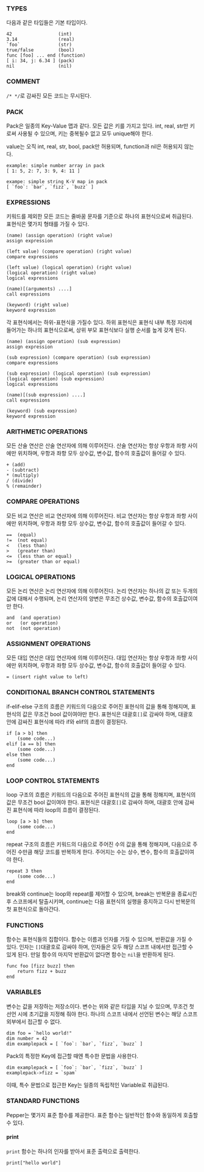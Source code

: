 ### TYPES
다음과 같은 타입들은 기본 타입이다.

```
42                 (int)
3.14               (real)
`foo`              (str)
true/false         (bool)
func [foo] ... end (function)
[ i: 34, j: 6.34 ] (pack)
nil                (nil)
```

### COMMENT
`/* */`로 감싸진 모든 코드는 무시된다.

### PACK
Pack은 일종의 Key-Value 맵과 같다. 모든 값은 키를 가지고 있다.
int, real, str만 키로써 사용될 수 있으며, 키는 중복될수 없고 모두 unique해야 한다. 

value는 오직 int, real, str, bool, pack만 허용되며, function과 nil은 허용되지 않는다.
```
example: simple number array in pack
[ 1: 5, 2: 7, 3: 9, 4: 11 ]

exampe: simple string K-V map in pack
[ `foo`: `bar`, `fizz`, `buzz` ]
```

### EXPRESSIONS
키워드를 제외한 모든 코드는 줄바꿈 문자를 기준으로 하나의 표현식으로써 취급된다. <br />
표현식은 몇가지 형태를 가질 수 있다. <br />
```
(name) (assign operation) (right value)
assign expression

(left value) (compare operation) (right value) 
compare expressions

(left value) (logical operation) (right value)
(logical operation) (right value)
logical expressions

(name)[(arguments) ....]
call expressions

(keyword) (right value)
keyword expression
```

각 표현식에서는 하위-표현식을 가질수 있다. 하위 표현식은 표현식 내부 특정 자리에 들어가는 하나의 표현식으로써, 상위 부모 표현식보다 실행 순서를 높게 갖게 된다.
```
(name) (assign operation) (sub expression)
assign expression

(sub expression) (compare operation) (sub expression) 
compare expressions

(sub expression) (logical operation) (sub expression)
(logical operation) (sub expression)
logical expressions

(name)[(sub expression) ....]
call expressions

(keyword) (sub expression)
keyword expression
```

### ARITHMETIC OPERATIONS
모든 산술 연산은 산술 연산자에 의해 이루어진다. 산술 연산자는 항상 우항과 좌항 사이에만 위치하며, 우항과 좌항 모두 상수값, 변수값, 함수의 호출값이 들어갈 수 있다.
```
+ (add)
- (subtract)
* (multiply)
/ (divide)
% (remainder)
```

### COMPARE OPERATIONS
모든 비교 연산은 비교 연산자에 의해 이루어진다. 비교 연산자는 항상 우항과 좌항 사이에만 위치하며, 우항과 좌항 모두 상수값, 변수값, 함수의 호출값이 들어갈 수 있다.
```
==  (equal)
!=  (not equal)
<   (less than)
>   (greater than)
<=  (less than or equal)
>=  (greater than or equal)
```

### LOGICAL OPERATIONS
모든 논리 연산은 논리 연산자에 의해 이루어진다. 논리 연산자는 하나의 값 또는 두개의 값에 대해서 수행되며, 논리 연산자의 양변은 무조건 상수값, 변수값, 함수의 호출값이여만 한다.
```
and  (and operation)
or   (or operation)
not  (not operation)
```

### ASSIGNMENT OPERATIONS
모든 대입 연산은 대입 연산자에 의해 이루어진다. 대입 연산자는 항상 우항과 좌항 사이에만 위치하며, 우항과 좌항 모두 상수값, 변수값, 함수의 호출값이 들어갈 수 있다.
```
= (insert right value to left) 
```

### CONDITIONAL BRANCH CONTROL STATEMENTS
if-elif-else 구조의 흐름은 키워드의 다음으로 주어진 표현식의 값을 통해 정해지며, 표현식의 값은 무조건 bool 값이여야만 한다. 표현식은 대괄호`[]`로 감싸야 하며, 대괄호 안에 감싸진 표현식에 따라 if와 elif의 흐름이 결정된다.
```
if [a > b] then
    (some code...)
elif [a == b] then
    (some code...)
else then
    (some code...)
end
```

### LOOP CONTROL STATEMENTS
loop 구조의 흐름은 키워드의 다음으로 주어진 표현식의 값을 통해 정해지며, 표현식의 값은 무조건 bool 값이여야 한다. 표현식은 대괄호`[]`로 감싸야 하며, 대괄호 안에 감싸진 표현식에 따라 loop의 흐름이 결정된다.
```
loop [a > b] then
    (some code...)
end
```

repeat 구조의 흐름은 키워드의 다음으로 주어진 수의 값을 통해 정해지며, 다음으로 주어진 수만큼 해당 코드를 반복하게 한다. 주어지는 수는 상수, 변수, 함수의 호출값이여야 한다.
```
repeat 3 then
    (some code...)
end
``` 

break와 continue는 loop와 repeat를 제어할 수 있으며, break는 반복문을 종료시킨 후 스코프에서 탈출시키며, continue는 다음 표현식의 실행을 중지하고 다시 반복문의 첫 표현식으로 돌아간다.

### FUNCTIONS
함수는 표현식들의 집합이다. 함수는 이름과 인자를 가질 수 있으며, 반환값을 가질 수 있다. 인자는 `[]`대괄호로 감싸야 하며, 인자들은 모두 해당 스코프 내에서만 접근할 수 있게 된다. 만일 함수의 마지막 반환값이 없다면 함수는 `nil`을 반환하게 된다.
```
func foo [fizz buzz] then
    return fizz + buzz
end
```

### VARIABLES
변수는 값을 저장하는 저장소이다. 변수는 위와 같은 타입을 지닐 수 있으며, 무조건 첫 선언 시에 초기값을 지정해 줘야 한다. 하나의 스코프 내에서 선언된 변수는 해당 스코프 외부에서 접근할 수 없다.
```
dim foo = `hello world!"
dim number = 42
dim examplepack = [ `foo`: `bar`, `fizz`, `buzz` ]
```

Pack의 특정한 Key에 접근할 때엔 특수한 문법을 사용한다.
```
dim examplepack = [ `foo`: `bar`, `fizz`, `buzz` ]
examplepack->fizz = `spam`
```
이때, 특수 문법으로 접근한 Key는 일종의 독립적인 Variable로 취급된다.

### STANDARD FUNCTIONS
Pepper는 몇가지 표준 함수를 제공한다. 표준 함수는 일반적인 함수와 동일하게 호출할 수 있다.

#### print
`print` 함수는 하나의 인자를 받아서 표준 출력으로 출력한다.
```
print["hello world"]
```